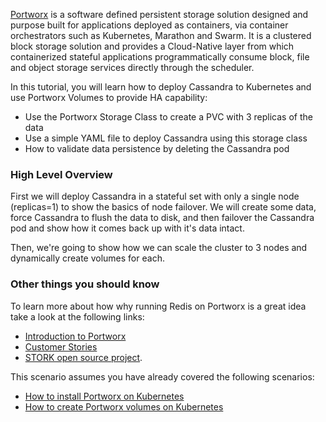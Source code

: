 [Portworx](https://portworx.com/) is a software defined persistent storage solution designed and purpose built for applications deployed as containers, via container orchestrators such as Kubernetes, Marathon and Swarm. It is a clustered block storage solution and provides a Cloud-Native layer from which containerized stateful applications programmatically consume block, file and object storage services directly through the scheduler.

In this tutorial, you will learn how to deploy Cassandra to Kubernetes and use Portworx Volumes to provide HA capability:
* Use the Portworx Storage Class to create a PVC with 3 replicas of the data
* Use a simple YAML file to deploy Cassandra using this storage class
* How to validate data persistence by deleting the Cassandra pod

### High Level Overview

First we will deploy Cassandra in a stateful set with only a single node (replicas=1) to show the basics of node failover. We will create some data, force Cassandra to flush the data to disk, and then failover the Cassandra pod and show how it comes back up with it's data intact.

Then, we're going to show how we can scale the cluster to 3 nodes and dynamically create volumes for each.


### Other things you should know

To learn more about how why running Redis on Portworx is a great idea take a look at the following links:
* [Introduction to Portworx](https://portworx.com/products/introduction/)
* [Customer Stories](https://portworx.com/customers/)
* [STORK open source project](https://portworx.com/stork-storage-orchestration-kubernetes/).


This scenario assumes you have already covered the following scenarios:
* [How to install Portworx on Kubernetes](https://www.katacoda.com/portworx/scenarios/deploy-px-k8s)
* [How to create Portworx volumes on Kubernetes](https://www.katacoda.com/portworx/scenarios/px-k8s-vol-basic)
